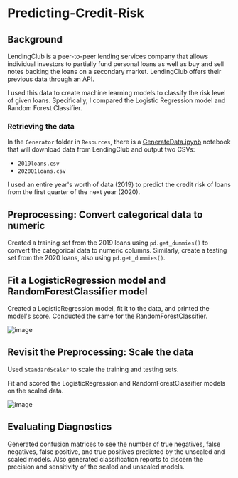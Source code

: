 # Predicting-Credit-Risk
## Background

LendingClub is a peer-to-peer lending services company that allows individual investors to partially fund personal loans as well as buy and sell notes backing the loans on a secondary market. LendingClub offers their previous data through an API.

I used this data to create machine learning models to classify the risk level of given loans. Specifically, I compared the Logistic Regression model and Random Forest Classifier.

### Retrieving the data

In the `Generator` folder in `Resources`, there is a [GenerateData.ipynb](/Resources/Generator/GenerateData.ipynb) notebook that will download data from LendingClub and output two CSVs: 

* `2019loans.csv`
* `2020Q1loans.csv`

I used an entire year's worth of data (2019) to predict the credit risk of loans from the first quarter of the next year (2020).

## Preprocessing: Convert categorical data to numeric

Created a training set from the 2019 loans using `pd.get_dummies()` to convert the categorical data to numeric columns. Similarly, create a testing set from the 2020 loans, also using `pd.get_dummies()`.  


## Fit a LogisticRegression model and RandomForestClassifier model

Created a LogisticRegression model, fit it to the data, and printed the model's score. Conducted the same for the RandomForestClassifier. 

![image](https://user-images.githubusercontent.com/90559756/165945143-0b4c6742-96eb-409e-9b2e-594688d7d78e.png)

## Revisit the Preprocessing: Scale the data

Used `StandardScaler` to scale the training and testing sets. 

Fit and scored the LogisticRegression and RandomForestClassifier models on the scaled data. 

![image](https://user-images.githubusercontent.com/90559756/165945245-111ed63c-9888-4a0e-9b18-bc479ef91008.png)

## Evaluating Diagnostics

Generated confusion matrices to see the number of true negatives, false negatives, false positive, and true positives predicted by the unscaled and scaled models. Also generated classification reports to discern the precision and sensitivity of the scaled and unscaled models.

